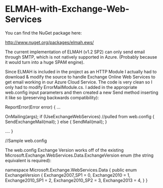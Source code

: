 ELMAH-with-Exchange-Web-Services
================================

You can find the NuGet package here:

http://www.nuget.org/packages/elmah.ews/


The current implementation of ELMAH (v1.2 SP2) can only send email through SMTP, which is not natively supported in Azure. (Probably because it would turn into a huge SPAM engine).

Since ELMAH is included in the project as an HTTP Module I actually had to download & modify the source to handle Exchange Online Web Services to get email working in our Azure Cloud Service. The code is very clean so I only had to modify ErrorMailModule.cs. I added in the appropriate web.config input parameters and then created a new Send method inserting it like so (preserving backwards compatibility):

ReportError(Error error)
{
  ...

 OnMailing(args);
 if (UseExchangeWebServices)  //pulled from web.config
 {
     SendExchangeMail(mail);
 }
 else
 {
     SendMail(mail);
 }

....
}

//Sample web.config
<elmah>
<errorMail to="WebMaster@sample.com"
           subject="Sample - Elmah Exception"
           async="true"
           exchangeUserName="Admin@sample.onmicrosoft.com"
           exchangePassword="supersecretpassword"
           autoDiscoverUrl="Admin@sample.onmicrosoft.com"
           useExchangeWebServices="true"
           exchangeVersion="Exchange2010_SP2"/>
</elmah>


The web.config Exchange Version works off of the existing Microsoft.Exchange.WebServices.Data.ExchangeVersion enum (the string equivalent is required):

namespace Microsoft.Exchange.WebServices.Data
{
    public enum ExchangeVersion
    {
        Exchange2007_SP1 = 0,
        Exchange2010 = 1,
        Exchange2010_SP1 = 2,
        Exchange2010_SP2 = 3,
        Exchange2013 = 4,
    }
}
